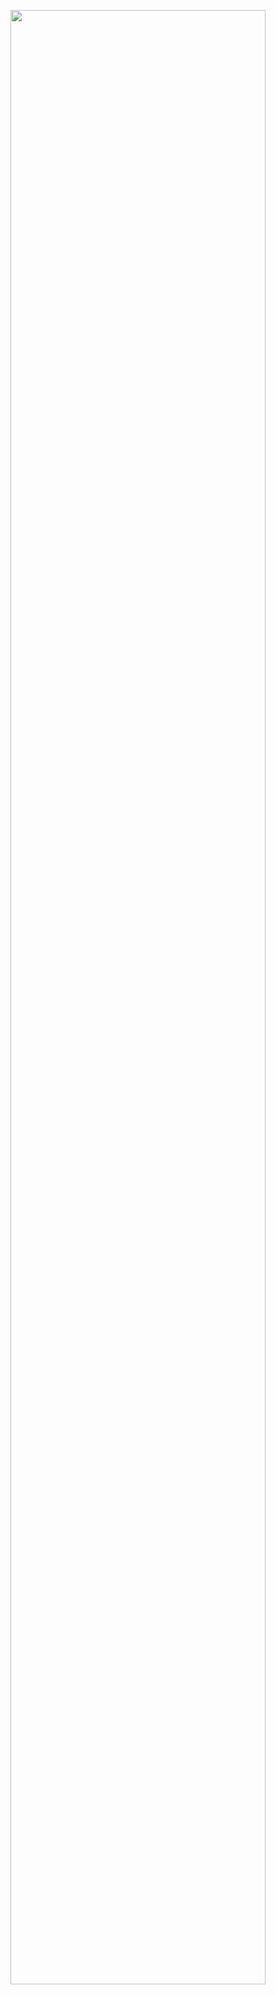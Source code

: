 <img src="https://user-images.githubusercontent.com/107848811/174664376-83b922e5-9275-4414-9273-96a025d5334e.png" width="90%"></img>


